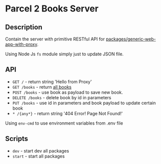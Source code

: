# Parcel 2 Books Server

## Description

Contain the server with primitive RESTful API for [packages/generic-web-app-with-proxy](packages/generic-web-app-with-proxy/README.md).

Using Node Js `fs` module simply just to update JSON file.

## API

- `GET /` - return string 'Hello from Proxy'
- `GET /books` - return [all books](packages/server/data/books.json)
- `POST /books` - use book as payload to save new book.
- `DELETE /books` - delete book by id in parameters
- `PUT /books` - use id in parameters and book payload to update certain book
- `* /{any*}` - return string '404 Error! Page Not Found!'

Using `env-cmd` to use environment variables from .env file

## Scripts

- `dev` - start dev all packages
- `start` - start all packages
